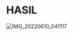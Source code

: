 # HASIL
![IMG_20220610_041117](https://user-images.githubusercontent.com/88397313/172945609-2cb7eaf4-d74b-4d94-9bdb-98095e7ce49e.jpg)
